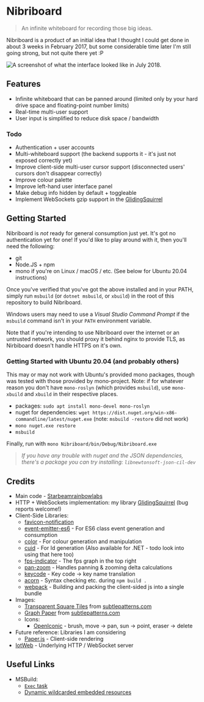 # Nibriboard

> An infinite whiteboard for recording those big ideas.

Nibriboard is a product of an initial idea that I thought I could get done in about 3 weeks in February 2017, but some considerable time later I'm still going strong, but not quite there yet :P

![A screenshot of what the interface looked like in July 2018.](https://raw.githubusercontent.com/sbrl/Nibriboard/master/screenshots/2018-July.png)

## Features
 - Infinite whiteboard that can be panned around (limited only by your hard drive space and floating-point number limits)
 - Real-time multi-user support
 - User input is simplified to reduce disk space / bandwidth

### Todo
 - Authentication + user accounts
 - Multi-whiteboard support (the backend supports it - it's just not exposed correctly yet)
 - Improve client-side multi-user cursor support (disconnected users' cursors don't disappear correctly)
 - Improve colour palette
 - Improve left-hand user interface panel
 - Make debug info hidden by default + toggleable
 - Implement WebSockets gzip support in the [GlidingSquirrel](https://git.starbeamrainbowlabs.com/sbrl/GlidingSquirrel)


## Getting Started

Nibriboard is _not_ ready for general consumption just yet. It's got no authentication yet for one! If you'd like to play around with it, then you'll need the following:

 - git
 - Node.JS + npm
 - mono if you're on Linux / macOS / etc. (See below for Ubuntu 20.04 instructions)
 
Once you've verified that you've got the above installed and in your PATH, simply run `msbuild` (or `dotnet msbuild`, or `xbuild`) in the root of this repository to build Nibriboard.

Windows users may need to use a _Visual Studio Command Prompt_ if the `msbuild` command isn't in your `PATH` environment variable.

Note that if you're intending to use Nibriboard over the internet or an untrusted network, you should proxy it behind nginx to provide TLS, as Nirbiboard doesn't handle HTTPS on it's own.

### Getting Started with Ubuntu 20.04 (and probably others)

This may or may not work with Ubuntu's provided mono packages, though was tested with those provided by mono-project. Note: if for whatever reason you don't have `mono-roslyn` (which provides `msbuild`), use `mono-xbuild` and `xbuild` in their respective places.

* packages: `sudo apt install mono-devel mono-roslyn`
* nuget for dependencies: `wget https://dist.nuget.org/win-x86-commandline/latest/nuget.exe` (note: `msbuild -restore` did not work)
* `mono nuget.exe restore`
* `msbuild`

Finally, run with `mono Nibriboard/bin/Debug/Nibriboard.exe`

> *If you have any trouble with nuget and the JSON dependencies, there's a package you can try installing: `libnewtonsoft-json-cil-dev`*

## Credits
 - Main code - [Starbeamrainbowlabs](https://starbeamrainbowlabs.com/)
 - HTTP + WebSockets implementation: my library [GlidingSquirrel](https://github.com/sbrl/GlidingSquirrel) (bug reports welcome!)
 - Client-Side Libraries:
 	 - [favicon-notification](https://www.npmjs.com/package/favicon-notification)
 	 - [event-emitter-es6](https://www.npmjs.com/package/event-emitter-es6) - For ES6 class event generation and consumption
 	 - [color](https://www.npmjs.com/package/color) - For colour generation and manipulation
 	 - [cuid](https://www.npmjs.com/package/cuid) - For Id generation (Also available for .NET - todo look into using that here too)
 	 - [fps-indicator](https://www.npmjs.com/package/fps-indicator) - The fps graph in the top right
 	 - [pan-zoom](https://www.npmjs.com/package/pan-zoom) - Handles panning & zooming delta calculations
     - [keycode](https://www.npmjs.com/package/keycode) - Key code -> key name translation
 	 - [acorn](https://www.npmjs.com/package/acorn) - Syntax checking etc. during `npm build .`
 	 - [webpack](https://webpack.js.org/) - Building and packing the client-sided js into a single bundle
 - Images:
     - [Transparent Square Tiles](https://www.toptal.com/designers/subtlepatterns/transparent-square-tiles/) from [subtlepatterns.com](https://subtlepatterns.com/)
     - [Graph Paper](https://www.toptal.com/designers/subtlepatterns/graphy/) from [subtlepatterns.com](https://subtlepatterns.com)
     - Icons:
         - [OpenIconic](https://useiconic.com/open) - brush, move -> pan, sun -> point, eraser -> delete
 - Future reference: Libraries I am considering
	 - [Paper.js](http://paperjs.org/) - Client-side rendering
 - [IotWeb](http://sensaura.org/pages/tools/iotweb/) - Underlying HTTP / WebSocket server


## Useful Links
 - MSBuild:
	 - [`Exec` task](https://docs.microsoft.com/en-gb/visualstudio/msbuild/exec-task)
	 - [Dynamic wildcarded embedded resources](https://ayende.com/blog/4446/how-to-setup-dynamic-groups-in-msbuild-without-visual-studio-ruining-them)
